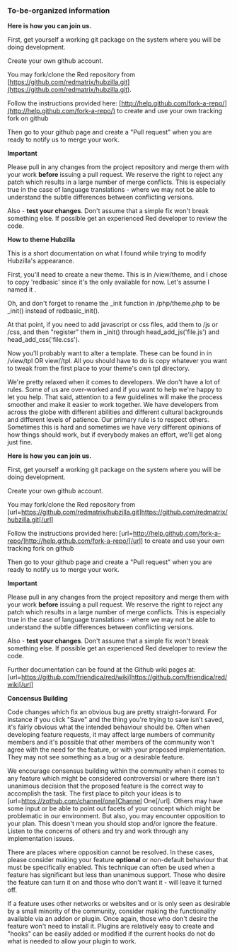 ### To-be-organized information

**Here is how you can join us.**

First, get yourself a working git package on the system where you will be
doing development.

Create your own github account.

You may fork/clone the Red repository from [https://github.com/redmatrix/hubzilla.git](https://github.com/redmatrix/hubzilla.git).

Follow the instructions provided here: [http://help.github.com/fork-a-repo/](http://help.github.com/fork-a-repo/)
to create and use your own tracking fork on github

Then go to your github page and create a "Pull request" when you are ready
to notify us to merge your work.


**Important**

Please pull in any changes from the project repository and merge them with your work **before** issuing a pull request. We reserve the right to reject any patch which results in a large number of merge conflicts. This is especially true in the case of language translations - where we may not be able to understand the subtle differences between conflicting versions.

Also - **test your changes**. Don't assume that a simple fix won't break something else. If possible get an experienced Red developer to review the code. 

**How to theme Hubzilla**

This is a short documentation on what I found while trying to modify Hubzilla's appearance.

First, you'll need to create a new theme. This is in /view/theme, and I chose to copy 'redbasic' since it's the only available for now. Let's assume I named it .

Oh, and don't forget to rename the _init function in /php/theme.php to be _init() instead of redbasic_init().

At that point, if you need to add javascript or css files, add them to /js or /css, and then "register" them in _init() through head_add_js('file.js') and head_add_css('file.css').

Now you'll probably want to alter a template. These can be found in in /view/tpl OR view//tpl. All you should have to do is copy whatever you want to tweak from the first place to your theme's own tpl directory.


We're pretty relaxed when it comes to developers. We don't have a lot of rules. Some of us are over-worked and if you want to help we're happy to let you help. That said, attention to a few guidelines will make the process smoother and make it easier to work together. We have developers from across the globe with different abilities and different cultural backgrounds and different levels of patience. Our primary rule is to respect others. Sometimes this is hard and sometimes we have very different opinions of how things should work, but if everybody makes an effort, we'll get along just fine.  

**Here is how you can join us.**

First, get yourself a working git package on the system where you will be
doing development.

Create your own github account.

You may fork/clone the Red repository from [url=https://github.com/redmatrix/hubzilla.git]https://github.com/redmatrix/hubzilla.git[/url]

Follow the instructions provided here: [url=http://help.github.com/fork-a-repo/]http://help.github.com/fork-a-repo/[/url]
to create and use your own tracking fork on github

Then go to your github page and create a "Pull request" when you are ready
to notify us to merge your work.


**Important**

Please pull in any changes from the project repository and merge them with your work **before** issuing a pull request. We reserve the right to reject any patch which results in a large number of merge conflicts. This is especially true in the case of language translations - where we may not be able to understand the subtle differences between conflicting versions.

Also - **test your changes**. Don't assume that a simple fix won't break something else. If possible get an experienced Red developer to review the code. 

Further documentation can be found at the Github wiki pages at: [url=https://github.com/friendica/red/wiki]https://github.com/friendica/red/wiki[/url]

**Concensus Building**

Code changes which fix an obvious bug are pretty straight-forward. For instance if you click "Save" and the thing you're trying to save isn't saved, it's fairly obvious what the intended behaviour should be. Often when developing feature requests, it may affect large numbers of community members and it's possible that other members of the community won't agree with the need for the feature, or with your proposed implementation. They may not see something as a bug or a desirable feature.

We encourage consensus building within the community when it comes to any feature which might be considered controversial or where there isn't unanimous decision that the proposed feature is the correct way to accomplish the task. The first place to pitch your ideas is to [url=https://zothub.com/channel/one]Channel One[/url]. Others may have some input or be able to point out facets of your concept which might be problematic in our environment. But also, you may encounter opposition to your plan. This doesn't mean you should stop and/or ignore the feature. Listen to the concerns of others and try and work through any implementation issues. 

There are places where opposition cannot be resolved. In these cases, please consider making your feature **optional** or non-default behaviour that must be specifically enabled. This technique can often be used when a feature has significant but less than unanimous support. Those who desire the feature can turn it on and those who don't want it - will leave it turned off.

If a feature uses other networks or websites and or is only seen as desirable by a small minority of the community, consider making the functionality available via an addon or plugin. Once again, those who don't desire the feature won't need to install it. Plugins are relatively easy to create and "hooks" can be easily added or modified if the current hooks do not do what is needed to allow your plugin to work.
     
